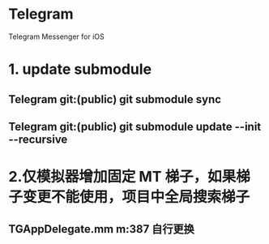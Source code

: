 # Telegram
Telegram Messenger for iOS

# 1. update submodule
## Telegram git:(public) git submodule sync
## Telegram git:(public) git submodule update --init --recursive

# 2.仅模拟器增加固定 MT 梯子，如果梯子变更不能使用，项目中全局搜索梯子
## TGAppDelegate.mm m:387 自行更换


